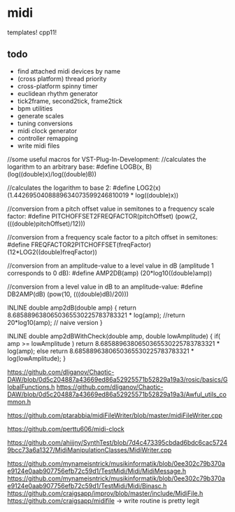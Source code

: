 # midi

templates! cpp11! 

## todo
- find attached midi devices by name
- (cross platform) thread priority 
- cross-platform spinny timer
- euclidean rhythm generator
- tick2frame, second2tick, frame2tick
- bpm utilities 
- generate scales
- tuning conversions
- midi clock generator
- controller remapping
- write midi files


//some useful macros for VST-Plug-In-Development:
//calculates the logarithm to an arbitrary base:
#define LOGB(x, B) (log((double)x)/log((double)B))

//calculates the logarithm to base 2:
#define LOG2(x) (1.4426950408889634073599246810019 * log((double)x))


//conversion from a pitch offset value in semitones to a frequency scale factor:
#define PITCHOFFSET2FREQFACTOR(pitchOffset) (pow(2, (((double)pitchOffset)/12)))

//conversion from a frequency scale factor to a pitch offset in semitones:
#define FREQFACTOR2PITCHOFFSET(freqFactor) (12*LOG2((double)freqFactor))

//conversion from an amplitude-value to a level value in dB (amplitude 1 corresponds to 0 dB):
#define AMP2DB(amp) (20*log10((double)amp))

//conversion from a level value in dB to an amplitude-value:
#define DB2AMP(dB) (pow(10, (((double)dB)/20)))

INLINE double amp2dB(double amp)
{
  return 8.6858896380650365530225783783321 * log(amp);
  //return 20*log10(amp); // naive version
}

INLINE double amp2dBWithCheck(double amp, double lowAmplitude)
{
  if( amp >= lowAmplitude )
    return 8.6858896380650365530225783783321 * log(amp);
  else
    return 8.6858896380650365530225783783321 * log(lowAmplitude);
}

https://github.com/dliganov/Chaotic-DAW/blob/0d5c204887a43669ed86a52925571b52829a19a3/rosic/basics/GlobalFunctions.h
https://github.com/dliganov/Chaotic-DAW/blob/0d5c204887a43669ed86a52925571b52829a19a3/Awful_utils_common.h

https://github.com/ptarabbia/midiFileWriter/blob/master/midiFileWriter.cpp

https://github.com/perttu606/midi-clock

https://github.com/ahiijny/SynthTest/blob/7d4c473395cbdad6bdc6cac57249bcc73a6a1327/MidiManipulationClasses/MidiWriter.cpp

https://github.com/mynameisntrick/musikinformatik/blob/0ee302c79b370ae9124e0aab907756efb72c59d1/TestMidi/Midi/MidiMessage.h
https://github.com/mynameisntrick/musikinformatik/blob/0ee302c79b370ae9124e0aab907756efb72c59d1/TestMidi/Midi/Binasc.h
https://github.com/craigsapp/improv/blob/master/include/MidiFile.h
https://github.com/craigsapp/midifile -> write routine is pretty legit 